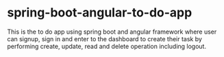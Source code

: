 # spring-boot-angular-to-do-app
This is the to do app using spring boot and angular framework where user can  signup, sign in and enter to the dashboard to create their  task by performing create, update, read and delete operation including logout.
